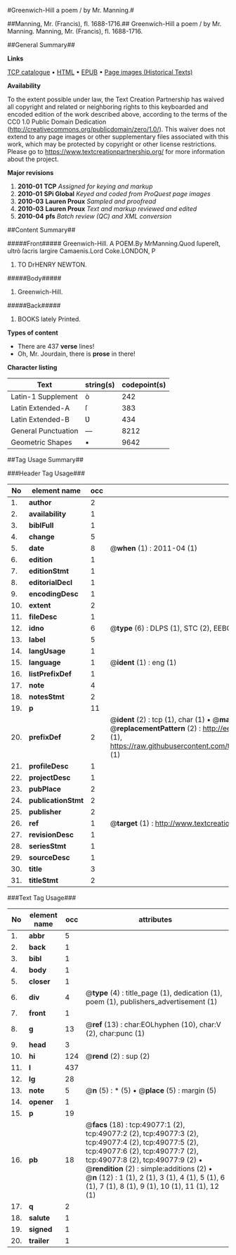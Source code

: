 #Greenwich-Hill a poem / by Mr. Manning.#

##Manning, Mr. (Francis), fl. 1688-1716.##
Greenwich-Hill a poem / by Mr. Manning.
Manning, Mr. (Francis), fl. 1688-1716.

##General Summary##

**Links**

[TCP catalogue](http://www.ota.ox.ac.uk/tcp/)  • 
[HTML](http://tei.it.ox.ac.uk/tcp/Texts-HTML/free/A51/A51806.html)  • 
[EPUB](http://tei.it.ox.ac.uk/tcp/Texts-EPUB/free/A51/A51806.epub) • 
[Page images (Historical Texts)](https://historicaltexts.jisc.ac.uk/eebo-11781431e)

**Availability**

To the extent possible under law, the Text Creation Partnership has waived all copyright and related or neighboring rights to this keyboarded and encoded edition of the work described above, according to the terms of the CC0 1.0 Public Domain Dedication (http://creativecommons.org/publicdomain/zero/1.0/). This waiver does not extend to any page images or other supplementary files associated with this work, which may be protected by copyright or other license restrictions. Please go to https://www.textcreationpartnership.org/ for more information about the project.

**Major revisions**

1. __2010-01__ __TCP__ *Assigned for keying and markup*
1. __2010-01__ __SPi Global__ *Keyed and coded from ProQuest page images*
1. __2010-03__ __Lauren Proux__ *Sampled and proofread*
1. __2010-03__ __Lauren Proux__ *Text and markup reviewed and edited*
1. __2010-04__ __pfs__ *Batch review (QC) and XML conversion*

##Content Summary##

#####Front#####
Greenwich-Hill. A POEM.By MrManning.Quod ſupereſt, ultrò ſacris largire Camaenis.Lord Coke.LONDON, P
1. TO DrHENRY NEWTON.

#####Body#####

1. Greenwich-Hill.

#####Back#####

1. BOOKS lately Printed.

**Types of content**

  * There are 437 **verse** lines!
  * Oh, Mr. Jourdain, there is **prose** in there!

**Character listing**


|Text|string(s)|codepoint(s)|
|---|---|---|
|Latin-1 Supplement|ò|242|
|Latin Extended-A|ſ|383|
|Latin Extended-B|Ʋ|434|
|General Punctuation|—|8212|
|Geometric Shapes|▪|9642|

##Tag Usage Summary##

###Header Tag Usage###

|No|element name|occ|attributes|
|---|---|---|---|
|1.|__author__|2||
|2.|__availability__|1||
|3.|__biblFull__|1||
|4.|__change__|5||
|5.|__date__|8| @__when__ (1) : 2011-04 (1)|
|6.|__edition__|1||
|7.|__editionStmt__|1||
|8.|__editorialDecl__|1||
|9.|__encodingDesc__|1||
|10.|__extent__|2||
|11.|__fileDesc__|1||
|12.|__idno__|6| @__type__ (6) : DLPS (1), STC (2), EEBO-CITATION (1), OCLC (1), VID (1)|
|13.|__label__|5||
|14.|__langUsage__|1||
|15.|__language__|1| @__ident__ (1) : eng (1)|
|16.|__listPrefixDef__|1||
|17.|__note__|4||
|18.|__notesStmt__|2||
|19.|__p__|11||
|20.|__prefixDef__|2| @__ident__ (2) : tcp (1), char (1)  •  @__matchPattern__ (2) : ([0-9\-]+):([0-9IVX]+) (1), (.+) (1)  •  @__replacementPattern__ (2) : http://eebo.chadwyck.com/downloadtiff?vid=$1&page=$2 (1), https://raw.githubusercontent.com/textcreationpartnership/Texts/master/tcpchars.xml#$1 (1)|
|21.|__profileDesc__|1||
|22.|__projectDesc__|1||
|23.|__pubPlace__|2||
|24.|__publicationStmt__|2||
|25.|__publisher__|2||
|26.|__ref__|1| @__target__ (1) : http://www.textcreationpartnership.org/docs/. (1)|
|27.|__revisionDesc__|1||
|28.|__seriesStmt__|1||
|29.|__sourceDesc__|1||
|30.|__title__|3||
|31.|__titleStmt__|2||


###Text Tag Usage###

|No|element name|occ|attributes|
|---|---|---|---|
|1.|__abbr__|5||
|2.|__back__|1||
|3.|__bibl__|1||
|4.|__body__|1||
|5.|__closer__|1||
|6.|__div__|4| @__type__ (4) : title_page (1), dedication (1), poem (1), publishers_advertisement (1)|
|7.|__front__|1||
|8.|__g__|13| @__ref__ (13) : char:EOLhyphen (10), char:V (2), char:punc (1)|
|9.|__head__|3||
|10.|__hi__|124| @__rend__ (2) : sup (2)|
|11.|__l__|437||
|12.|__lg__|28||
|13.|__note__|5| @__n__ (5) : * (5)  •  @__place__ (5) : margin (5)|
|14.|__opener__|1||
|15.|__p__|19||
|16.|__pb__|18| @__facs__ (18) : tcp:49077:1 (2), tcp:49077:2 (2), tcp:49077:3 (2), tcp:49077:4 (2), tcp:49077:5 (2), tcp:49077:6 (2), tcp:49077:7 (2), tcp:49077:8 (2), tcp:49077:9 (2)  •  @__rendition__ (2) : simple:additions (2)  •  @__n__ (12) : 1 (1), 2 (1), 3 (1), 4 (1), 5 (1), 6 (1), 7 (1), 8 (1), 9 (1), 10 (1), 11 (1), 12 (1)|
|17.|__q__|2||
|18.|__salute__|1||
|19.|__signed__|1||
|20.|__trailer__|1||
